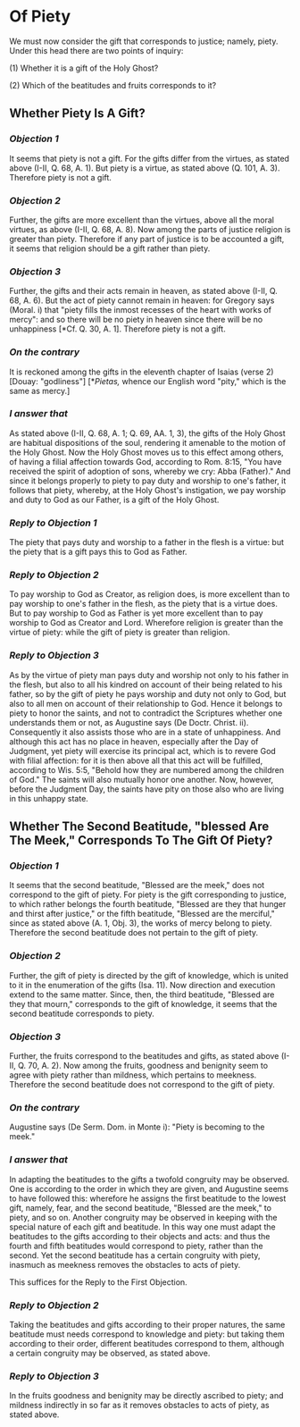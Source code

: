 # Of Piety

We must now consider the gift that corresponds to justice; namely,
piety. Under this head there are two points of inquiry:

(1) Whether it is a gift of the Holy Ghost?

(2) Which of the beatitudes and fruits corresponds to it?


## Whether Piety Is A Gift?

### *Objection 1*
It seems that piety is not a gift. For the gifts differ
from the virtues, as stated above (I-II, Q. 68, A. 1). But piety is a
virtue, as stated above (Q. 101, A. 3). Therefore piety is not a gift.

### *Objection 2*
Further, the gifts are more excellent than the virtues, above
all the moral virtues, as above (I-II, Q. 68, A. 8). Now among the
parts of justice religion is greater than piety. Therefore if any
part of justice is to be accounted a gift, it seems that religion
should be a gift rather than piety.

### *Objection 3*
Further, the gifts and their acts remain in heaven, as stated
above (I-II, Q. 68, A. 6). But the act of piety cannot remain in
heaven: for Gregory says (Moral. i) that "piety fills the inmost
recesses of the heart with works of mercy": and so there will be no
piety in heaven since there will be no unhappiness [*Cf. Q. 30, A.
1]. Therefore piety is not a gift.

### *On the contrary*
It is reckoned among the gifts in the eleventh
chapter of Isaias (verse 2) [Douay: "godliness"] [*_Pietas,_ whence
our English word "pity," which is the same as mercy.]

### *I answer that*
As stated above (I-II, Q. 68, A. 1; Q. 69, AA. 1,
3), the gifts of the Holy Ghost are habitual dispositions of the
soul, rendering it amenable to the motion of the Holy Ghost. Now the
Holy Ghost moves us to this effect among others, of having a filial
affection towards God, according to Rom. 8:15, "You have received the
spirit of adoption of sons, whereby we cry: Abba (Father)." And since
it belongs properly to piety to pay duty and worship to one's father,
it follows that piety, whereby, at the Holy Ghost's instigation, we
pay worship and duty to God as our Father, is a gift of the Holy
Ghost.

### *Reply to Objection 1*
The piety that pays duty and worship to a father in the
flesh is a virtue: but the piety that is a gift pays this to God as
Father.

### *Reply to Objection 2*
To pay worship to God as Creator, as religion does, is
more excellent than to pay worship to one's father in the flesh, as
the piety that is a virtue does. But to pay worship to God as Father
is yet more excellent than to pay worship to God as Creator and Lord.
Wherefore religion is greater than the virtue of piety: while the
gift of piety is greater than religion.

### *Reply to Objection 3*
As by the virtue of piety man pays duty and worship not
only to his father in the flesh, but also to all his kindred on
account of their being related to his father, so by the gift of piety
he pays worship and duty not only to God, but also to all men on
account of their relationship to God. Hence it belongs to piety to
honor the saints, and not to contradict the Scriptures whether one
understands them or not, as Augustine says (De Doctr. Christ. ii).
Consequently it also assists those who are in a state of unhappiness.
And although this act has no place in heaven, especially after the
Day of Judgment, yet piety will exercise its principal act, which is
to revere God with filial affection: for it is then above all that
this act will be fulfilled, according to Wis. 5:5, "Behold how they
are numbered among the children of God." The saints will also
mutually honor one another. Now, however, before the Judgment Day,
the saints have pity on those also who are living in this unhappy
state.

## Whether The Second Beatitude, "blessed Are The Meek," Corresponds To The Gift Of Piety?

### *Objection 1*
It seems that the second beatitude, "Blessed are the
meek," does not correspond to the gift of piety. For piety is the
gift corresponding to justice, to which rather belongs the fourth
beatitude, "Blessed are they that hunger and thirst after justice,"
or the fifth beatitude, "Blessed are the merciful," since as stated
above (A. 1, Obj. 3), the works of mercy belong to piety. Therefore
the second beatitude does not pertain to the gift of piety.

### *Objection 2*
Further, the gift of piety is directed by the gift of
knowledge, which is united to it in the enumeration of the gifts
(Isa. 11). Now direction and execution extend to the same matter.
Since, then, the third beatitude, "Blessed are they that mourn,"
corresponds to the gift of knowledge, it seems that the second
beatitude corresponds to piety.

### *Objection 3*
Further, the fruits correspond to the beatitudes and gifts,
as stated above (I-II, Q. 70, A. 2). Now among the fruits, goodness
and benignity seem to agree with piety rather than mildness, which
pertains to meekness. Therefore the second beatitude does not
correspond to the gift of piety.

### *On the contrary*
Augustine says (De Serm. Dom. in Monte i): "Piety
is becoming to the meek."

### *I answer that*
In adapting the beatitudes to the gifts a twofold
congruity may be observed. One is according to the order in which
they are given, and Augustine seems to have followed this: wherefore
he assigns the first beatitude to the lowest gift, namely, fear, and
the second beatitude, "Blessed are the meek," to piety, and so on.
Another congruity may be observed in keeping with the special nature
of each gift and beatitude. In this way one must adapt the beatitudes
to the gifts according to their objects and acts: and thus the fourth
and fifth beatitudes would correspond to piety, rather than the
second. Yet the second beatitude has a certain congruity with piety,
inasmuch as meekness removes the obstacles to acts of piety.

This suffices for the Reply to the First Objection.

### *Reply to Objection 2*
Taking the beatitudes and gifts according to their
proper natures, the same beatitude must needs correspond to knowledge
and piety: but taking them according to their order, different
beatitudes correspond to them, although a certain congruity may be
observed, as stated above.

### *Reply to Objection 3*
In the fruits goodness and benignity may be directly
ascribed to piety; and mildness indirectly in so far as it removes
obstacles to acts of piety, as stated above.

